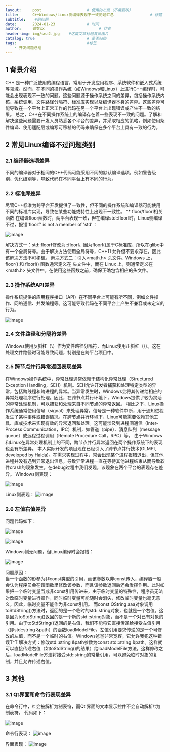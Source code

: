 ```yaml
---
layout:     post   				    # 使用的布局（不需要改）
title:      C++Windows/Linux侧编译表现不一致问题汇总				# 标题 
subtitle:    #副标题
date:       2024-01-23 				# 时间
author:     谢玄xx 						# 作者
header-img: img/sea2.jpg 	#这篇文章标题背景图片
catalog: true 						# 是否归档
tags:								#标签
    - 开发问题总结
---
```



## 1 背景介绍
  C++ 是一种广泛使用的编程语言，常用于开发应用程序、系统软件和嵌入式系统等领域。然而，在不同的操作系统（如Windows和Linux）上进行C++编译时，可能会出现表现不一致的问题。这些问题源于操作系统之间的差异，包括操作系统内核、系统调用、文件路径分隔符、标准库实现以及编译器本身的差异。这些差异可能导致在一个平台上正常工作的代码在另一个平台上出现错误或产生不一致的结果。
  总之，C++在不同操作系统上的编译存在着一些表现不一致的问题。了解和解决这些问题需要开发人员熟悉各个平台的差异，并采取相应的策略，例如使用条件编译、使用适配层或编写可移植的代码来确保在多个平台上具有一致的行为。
## 2 常见Linux编译不过问题类别
### 2.1 编译器选项差异
不同的编译器对于相同的C++代码可能采用不同的默认编译选项，例如警告级别、优化级别等，导致代码在不同平台上有不同的行为。

### 2.2 标准库差异
  尽管C++标准为跨平台开发提供了一致性，但不同的操作系统和编译器可能使用不同的标准库实现，导致在某些功能或特性上出现不一致性。
** floor/floorl相关函数
  在编译floor函数时，两平台表现一致，但在编译std::floorl时，Linux侧编译不过，报错'floorf' is not a member of 'std' ：
  
![image](https://github.com/user-attachments/assets/5a7afc1b-29b7-4c8a-b55b-a9f9c5383dc6)

解决方式一：std::floorf修改为::floorl。因为floorl()属于C标准库，所以在glibc中有一个全局符号。由于解决方法使用全局符号，C++11 允许但不要求存在，因此该解决方法不可移植。
解决方式二：引入<math.h> 头文件。Windows 上，floor() 和 floorl() 函数通常定义在 <cmath> 头文件中，而在 Linux 上，则通常定义在 <math.h> 头文件中。在使用这些函数之前，确保正确包含相应的头文件。

### 2.3 操作系统API差异
  操作系统提供的应用程序接口（API）在不同平台上可能有所不同，例如文件操作、网络通信、并发编程等。这可能导致代码在不同平台上产生不兼容或未定义的行为。
  

![image](https://github.com/user-attachments/assets/7cc1ba13-f674-462f-81e8-5d4d963ff6bc)


### 2.4 文件路径和分隔符差异
  Windows使用反斜杠（\）作为文件路径分隔符，而Linux使用正斜杠（/）。这在处理文件路径时可能导致问题，特别是在跨平台项目中。
### 2.5 跨节点并行异常返回表现差异
  在Windows操作系统中，异常处理通常依赖于结构化异常处理（Structured Exception Handling，SEH）机制。SEH允许开发者捕获和处理特定类型的异常，包括跨线程和跨进程的异常。当异常发生时，Windows会将其传递给相应的异常处理程序进行处理。因此，在跨节点并行环境下，Windows提供了较为灵活的异常处理机制，可以捕获和处理来自不同节点的异常返回。 
相比之下，Linux操作系统通常使用信号（signal）来处理异常。信号是一种软件中断，用于通知进程发生了某种事件或错误情况。在跨节点并行环境下，Linux可能需要依赖其他工具、库或技术来实现有效的异常返回和处理。这可能涉及到进程间通信（Inter-Process Communication，IPC）机制，如管道（pipe）、消息队列（message queue）或远程过程调用（Remote Procedure Call，RPC）等。 由于Windows和Linux在异常处理机制上的不同，跨节点并行异常返回在两个操作系统下的表现也会有所差异。
  本人实际开发的项目现在已经引入了跨节点并行技术(GLMPI, developed by Haida)。在需求实现过程中，常会出现某个进程报错退出，但其他进程并没有遇到异常退出信息，导致异常进程一直在等待其他进程结束从而导致软件crash的现象发生。在debug过程中我们发现，该现象在两个平台的表现存在差异。
Windows侧表现：

![image](https://github.com/user-attachments/assets/95672502-ad34-4992-8917-dfe8bf4133ab)

Linux侧表现：
![image](https://github.com/user-attachments/assets/e70915cf-a5c0-43d4-a9d1-430161c8bc6f)


### 2.6 左值右值差异
问题代码如下：

![image](https://github.com/user-attachments/assets/09ee458e-ce00-4fc4-a277-5bd9f0bcbecd)

![image](https://github.com/user-attachments/assets/7a5b98d7-07cb-44de-8cc3-43bb3a6d8d39)

Windows侧无问题，但Linux编译时会报错：

![image](https://github.com/user-attachments/assets/8785746c-1c0a-4c5a-a140-9896559a6e68)

问题原因：	
  当一个函数的形参为非const类型的引用，而该参数以非const传入，编译器一般会认为程序员会在该函数里修改该参数，而且该参数返回后还会发挥作用。此时如果把一个临时变量当成非const引用传进来，由于临时变量的特殊性，程序员无法对改临时变量进行操作，同时临时变量可能随时会消失，修改临时变量也毫无意义，因此，临时变量不能作为非const引用。
而const QString aaa对象调用toStdString()方法时，返回的是一个临时的std::string对象，也就是一个右值。这是因为toStdString()返回的是一个新的std::string对象，而不是一个对已有对象的引用。由于toStdString()返回的是右值，我们不能将它直接传递给接受左值引用（即std::string &path）的函数loadModelFile。左值引用要求传递的是一个可修改的左值，而不是一个临时的右值。Windows爸爸非常宽容，它允许我犯这种错误T^T
  解决方式：修改std::string &path参数为const std::string &path。这样就可以直接传递右值（如toStdString()的结果）给loadModelFile方法。这样修改之后，loadModelFile方法将接受std::string的常量引用，可以避免临时对象的复制，并且允许传递右值。
## 3 其他
### 3.1 Qt界面和命令行表现差异
在命令行中，\t 会被解析为制表符，而Qt 界面的文本显示控件不会自动解析\t为制表符。
代码如下：

![image](https://github.com/user-attachments/assets/796b52e4-e0c9-485e-a381-6b7bf65ecd76)

命令行表现：
![image](https://github.com/user-attachments/assets/7ab9a04d-4819-4326-8bd3-02b5b272e84e)

界面表现：
![image](https://github.com/user-attachments/assets/af2adb5b-3bef-46d6-8cf7-4c6f81566c8d)



